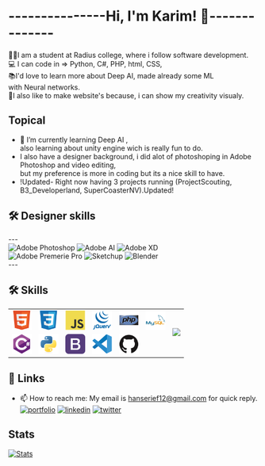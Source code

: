 #  ---------------Hi, I'm Karim! 👋--------------
👨‍🎓I am a student at Radius college, where i follow software development.<br>
💻 I can code in => Python, C#, PHP, html, CSS,<br>
📚I'd love to learn more about Deep AI, made already some ML<br> 
with Neural networks.<br>
🌱I also like to make website's because, i can show my creativity visualy.
## Topical
- 🌱 I’m currently learning Deep AI ,<br>also learning about unity engine wich is really fun to do.<br>
- I also have a designer background, i did alot of photoshoping in Adobe Photoshop and video editing,<br>but my preference is more in coding but its a nice skill to have.<br>
- !Updated- Right now having 3 projects running (ProjectScouting, B3_Developerland, SuperCoasterNV).Updated!
## 🛠 Designer skills
---<br>
<img src="https://img.icons8.com/color/344/adobe-photoshop--v1.png" width="40px" title="Adobe Photoshop"/>
<img src="https://img.icons8.com/color/344/adobe-illustrator--v1.png" width="40px" title="Adobe AI"/>
<img src="https://img.icons8.com/color/344/adobe-xd--v1.png" width="40px" title="Adobe XD"/><br>
<img src="https://img.icons8.com/color/344/adobe-premiere-pro--v1.png" width="40px" title="Adobe Premerie Pro"/>
<img src="https://img.icons8.com/color/344/google-sketchup.png" width="40px" title="Sketchup"/>
<img src="https://img.icons8.com/color/344/blender-3d.png" width="40px" title="Blender"/><br>
---<br>
## 🛠 Skills

<table>
  
  <tbody>
  <tr>
    <td> <img src="https://github.com/devicons/devicon/blob/master/icons/html5/html5-original.svg" alt="HTML5" width="40px" title="HTML5"/> </td>
    <td> <img src="https://github.com/devicons/devicon/blob/master/icons/css3/css3-original.svg" alt="CSS3" width="40px" title="CSS3"/> </td>
    <td> <img src="https://github.com/devicons/devicon/blob/master/icons/javascript/javascript-original.svg" alt="JavaScript" width="40px" title="JavaScript"/> </td>
    <td> <img src="https://github.com/devicons/devicon/blob/master/icons/jquery/jquery-plain-wordmark.svg" alt="jQuery" width="40px" title="jQuery"/> </td>
    <td> <img src="https://github.com/devicons/devicon/blob/master/icons/php/php-original.svg" alt="PHP" width="40px" title="PHP"/> </td>
    <td> <img src="https://github.com/devicons/devicon/blob/master/icons/mysql/mysql-original-wordmark.svg" alt="MySQL" width="40px" title="MySQL"/> </td>
    <td rowspan="2">
        <img src="https://github-readme-stats.vercel.app/api/top-langs/?username=karim076&layout=compact&hide=typescript&theme=dark&langs_count=5"/></a>
    </td>
  </tr>
    
  <tr>
    <td> <img src="https://github.com/devicons/devicon/blob/master/icons/csharp/csharp-original.svg" alt="C#" width="40px" title="C#"/> </td>
    <td> <img src="https://github.com/devicons/devicon/blob/master/icons/python/python-original.svg" alt="Python" width="40px" title="Python"/> </td>
    <td> <img src="https://raw.githubusercontent.com/github/explore/80688e429a7d4ef2fca1e82350fe8e3517d3494d/topics/bootstrap/bootstrap.png" alt="ThreeJS" width="40px" title="Bootstrap"/> </td>
    <td> <img src="https://github.com/devicons/devicon/blob/master/icons/vscode/vscode-original.svg" alt="Visual Studio Code" width="40px" title="Visual Studio Code"/> </td>
    <td> <img src="https://github.com/devicons/devicon/blob/master/icons/github/github-original.svg" alt="GitHub" width="40px" title="GitHub"/> </td>
  </tr>
  </tbody>
  
</table>

## 🔗 Links
- 📫 How to reach me: My email is hanserief12@gmail.com for quick reply. <br>
[![portfolio](https://img.shields.io/badge/my_portfolio-000?style=for-the-badge&logo=ko-fi&logoColor=white)]()
[![linkedin](https://img.shields.io/badge/linkedin-0A66C2?style=for-the-badge&logo=linkedin&logoColor=white)](https://www.linkedin.com/in/karim-alkichouhi-204434165/)
[![twitter](https://img.shields.io/badge/twitter-1DA1F2?style=for-the-badge&logo=twitter&logoColor=white)](https://twitter.com/AlkichouhiKarim)
## Stats
[![Stats](https://github-readme-stats.vercel.app/api?username=karim076&show_icons=true&theme=tokyonight&count_private=true&hide=stars)](https://github.com/karim076?tab=overview&from=2022-04-01&to=2022-04-02)
